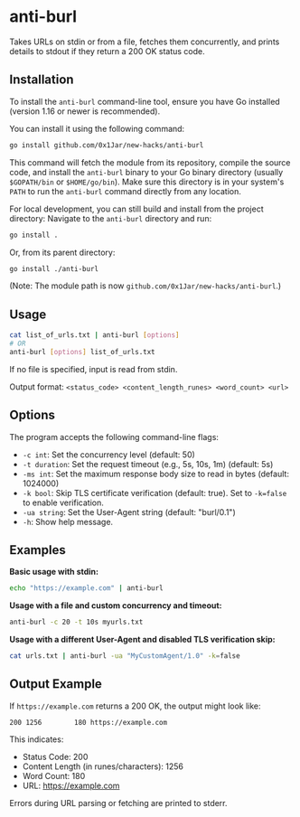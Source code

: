 # anti-burl

Takes URLs on stdin or from a file, fetches them concurrently, and prints details to stdout if they return a 200 OK status code.

## Installation

To install the `anti-burl` command-line tool, ensure you have Go installed (version 1.16 or newer is recommended).

You can install it using the following command:
```bash
go install github.com/0x1Jar/new-hacks/anti-burl
```
This command will fetch the module from its repository, compile the source code, and install the `anti-burl` binary to your Go binary directory (usually `$GOPATH/bin` or `$HOME/go/bin`). Make sure this directory is in your system's `PATH` to run the `anti-burl` command directly from any location.

For local development, you can still build and install from the project directory:
Navigate to the `anti-burl` directory and run:
```bash
go install .
```
Or, from its parent directory:
```bash
go install ./anti-burl
```
(Note: The module path is now `github.com/0x1Jar/new-hacks/anti-burl`.)

## Usage

```bash
cat list_of_urls.txt | anti-burl [options]
# OR
anti-burl [options] list_of_urls.txt
```

If no file is specified, input is read from stdin.

Output format: `<status_code> <content_length_runes> <word_count> <url>`

## Options

The program accepts the following command-line flags:

-   `-c int`: Set the concurrency level (default: 50)
-   `-t duration`: Set the request timeout (e.g., 5s, 10s, 1m) (default: 5s)
-   `-ms int`: Set the maximum response body size to read in bytes (default: 1024000)
-   `-k bool`: Skip TLS certificate verification (default: true). Set to `-k=false` to enable verification.
-   `-ua string`: Set the User-Agent string (default: "burl/0.1")
-   `-h`: Show help message.

## Examples

**Basic usage with stdin:**

```bash
echo "https://example.com" | anti-burl
```

**Usage with a file and custom concurrency and timeout:**

```bash
anti-burl -c 20 -t 10s myurls.txt
```

**Usage with a different User-Agent and disabled TLS verification skip:**

```bash
cat urls.txt | anti-burl -ua "MyCustomAgent/1.0" -k=false
```

## Output Example

If `https://example.com` returns a 200 OK, the output might look like:

```
200 1256        180 https://example.com
```

This indicates:
- Status Code: 200
- Content Length (in runes/characters): 1256
- Word Count: 180
- URL: https://example.com

Errors during URL parsing or fetching are printed to stderr.
